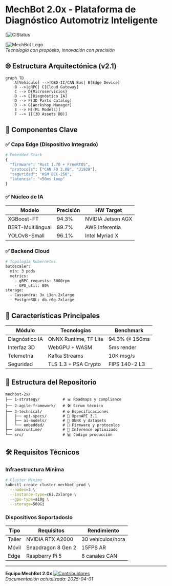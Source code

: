 # MechBot 2.0x - Plataforma de Diagnóstico Automotriz Inteligente
[![CIStatus](https://github.com/mechmind-dwv/mechbot-2x/actions/workflows/ci-cd.yml/badge.svg)

[![MechBot Logo](/mechbot-logo.png)  
*Tecnología con propósito, innovación con precisión*

## 🌐 Estructura Arquitectónica (v2.1)

```mermaid
graph TD
    A[Vehículo] -->|OBD-II/CAN Bus| B[Edge Device]
    B -->|gRPC| C[Cloud Gateway]
    C --> D{Microservicios}
    D --> E[Diagnóstico IA]
    D --> F[3D Parts Catalog]
    D --> G[Workshop Manager]
    E --> H[(ML Models)]
    F --> I[(3D Assets DB)]
```

## 🧩 Componentes Clave

### ✅ Capa Edge (Dispositivo Integrado)
```python
# Embedded Stack
{
  "firmware": "Rust 1.70 + FreeRTOS",
  "protocols": ["CAN FD 2.0B", "J1939"],
  "seguridad": "HSM ECC-256",
  "latencia": "<50ms loop"
}
```

### ✅ Núcleo de IA
| Modelo | Precisión | HW Target |  
|--------|-----------|-----------|
| XGBoost-FT | 94.3% | NVIDIA Jetson AGX |
| BERT-Multilingual | 89.7% | AWS Inferentia |
| YOLOv8-Small | 96.1% | Intel Myriad X |

### ✅ Backend Cloud
```bash
# Topología Kubernetes
autoscaler:
  min: 3 pods
  metrics:
    - gRPC_requests: 5000rpm
    - GPU_util: 80%
storage:
  - Cassandra: 3x i3en.2xlarge
  - PostgreSQL: db.r6g.2xlarge
```

## 🚀 Características Principales
| Módulo | Tecnologías | Benchmark |
|--------|------------|------------|
| Diagnóstico IA | ONNX Runtime, TF Lite | 94.3% @ 150ms |
| Interfaz 3D | WebGPU + WASM | 5ms render |
| Telemetría | Kafka Streams | 10K msg/s |
| Seguridad | TLS 1.3 + PSA Crypto | FIPS 140-2 L3 |

## 📂 Estructura del Repositorio

```
mechbot-2x/
├── 1-strategy/          # 📊 Roadmaps y compliance
├── 2-agile-framework/   # 🛠️ Scrum técnico
├── 3-technical/         # ⚙️ Especificaciones
│   ├── api-specs/       # 📡 OpenAPI 3.1
│   ├── ai-models/       # 🧠 ONNX y datasets
│   └── embedded/        # 🔌 Firmware y protocolos
├── onnxruntime/         # 🚀 Inference optimizado
└── src/                 # 💻 Código producción
```

## 🛠️ Requisitos Técnicos

### Infraestructura Mínima
```bash
# Cluster Mínimo
kubectl create cluster mechbot-prod \
  --nodes=3 \
  --instance-type=c6i.2xlarge \
  --gpu-type=a10g \
  --storage=500Gi
```

### Dispositivos Soportadoslo
| Tipo | Requisitos | Rendimiento |
|------|------------|-------------|
| Taller | NVIDIA RTX A2000 | 30 vehículos/hora |
| Móvil | Snapdragon 8 Gen 2 | 15FPS AR |
| Edge | Raspberry Pi 5 | 8 canales CAN |

---

**Equipo MechBot 2.0x**
[![Contribuidores](https://img.shields.io/github/contributors/mechmind-dwv/mechbot-2x)]()  
*Documentación actualizada: 2025-04-01*